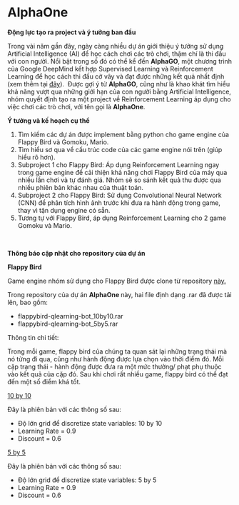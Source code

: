 # AlphaOne

<p><strong>Động lực tạo ra project v&agrave; &yacute; tưởng ban đầu</strong></p>
<p>Trong v&agrave;i năm gần đ&acirc;y, ng&agrave;y c&agrave;ng nhiều dự &aacute;n giới thiệu &yacute; tưởng sử dụng Artificial Intelligence (AI) để học c&aacute;ch chơi c&aacute;c tr&ograve; chơi, thậm ch&iacute; l&agrave; thi đấu với con người. Nổi bật trong số đ&oacute; c&oacute; thể kể đến <strong>AlphaGO</strong>, một chương tr&igrave;nh của Google DeepMind kết hợp Supervised Learning v&agrave; Reinforcement Learning để học c&aacute;ch thi đấu cờ v&acirc;y v&agrave; đạt được những kết quả nhất định (xem th&ecirc;m tại <a href="https://deepmind.com/research/alphago/">đ&acirc;y</a>).&nbsp; Được gợi &yacute; từ <strong>AlphaGO</strong>, cũng như l&agrave; khao kh&aacute;t t&igrave;m hiểu khả năng vượt qua những giới hạn của con người bằng Artificial Intelligence, nh&oacute;m quyết định tạo ra một project về Reinforcement Learning &aacute;p dụng cho việc chơi c&aacute;c tr&ograve; chơi, với t&ecirc;n gọi l&agrave; <strong>AlphaOne</strong>.</p>
<p><strong>&Yacute; tưởng v&agrave; kế hoạch cụ thể</strong></p>
<ol>
<li>T&igrave;m kiếm c&aacute;c dự &aacute;n được implement bằng python cho game engine của Flappy Bird v&agrave; Gomoku, Mario.</li>
<li>T&igrave;m hiểu sơ qua về cấu tr&uacute;c code của c&aacute;c game engine n&oacute;i tr&ecirc;n (gi&uacute;p hiểu r&otilde; hơn).</li>
<li>Subproject 1 cho Flappy Bird: &Aacute;p dụng Reinforcement Learning ngay trong game engine để cải thiện khả năng chơi Flappy Bird của m&aacute;y qua nhiều lần chơi v&agrave; tự đ&aacute;nh gi&aacute;. Nh&oacute;m sẽ so s&aacute;nh kết quả thu được qua nhiều phi&ecirc;n bản kh&aacute;c nhau của thuật to&aacute;n.</li>
<li>Subproject 2 cho Flappy Bird: Sử dụng Convolutional Neural Network (CNN) để ph&acirc;n t&iacute;ch h&igrave;nh ảnh trước khi đưa ra h&agrave;nh động trong game, thay v&igrave; tận dụng engine c&oacute; sẵn.</li>
<li>Tương tự với Flappy Bird, &aacute;p dụng Reinforcement Learning cho 2 game Gomoku v&agrave; Mario.</li>
</ol>
<p>&nbsp;</p>
<p><strong>Th&ocirc;ng b&aacute;o cập nhật cho repository của dự &aacute;n</strong></p>
<p><strong>Flappy Bird</strong></p>
<p>Game engine nh&oacute;m sử dụng cho Flappy Bird được clone từ repository <a href="https://github.com/chncyhn/flappybird-qlearning-bot">n&agrave;y.</a></p>
<p>Trong repository của dự &aacute;n <strong>AlphaOne </strong>n&agrave;y, hai file định dạng .rar đ&atilde; được tải l&ecirc;n, bao gồm:</p>
<ul>
<li>flappybird-qlearning-bot_10by10.rar</li>
<li>flappybird-qlearning-bot_5by5.rar</li>
</ul>
<p>Th&ocirc;ng tin chi tiết:</p>
<p>Trong mỗi game, flappy bird của ch&uacute;ng ta quan s&aacute;t lại những trạng th&aacute;i m&agrave; n&oacute; từng đi qua, cũng như h&agrave;nh động được lựa chọn v&agrave;o thời điểm đ&oacute;. Mỗi cặp trạng th&aacute;i - h&agrave;nh động được đưa ra một mức thưởng/ phạt phụ thuộc v&agrave;o kết quả của cặp đ&oacute;. Sau khi chơi rất nhiều game, flappy bird c&oacute; thể đạt đến một số điểm kh&aacute; tốt.</p>
<p><span style="text-decoration: underline;">10 by 10</span></p>
<p>Đ&acirc;y l&agrave; phi&ecirc;n bản với c&aacute;c th&ocirc;ng số sau:</p>
<ul>
<li>Độ lớn grid để discretize state variables: 10 by 10</li>
<li>Learning Rate = 0.9</li>
<li>Discount = 0.6</li>
</ul>
<p><span style="text-decoration: underline;">5 by 5</span></p>
<p>Đ&acirc;y l&agrave; phi&ecirc;n bản với c&aacute;c th&ocirc;ng số sau:</p>
<ul>
<li>Độ lớn grid để discretize state variables: 5 by 5</li>
<li>Learning Rate = 0.9</li>
<li>Discount = 0.6</li>
</ul>
